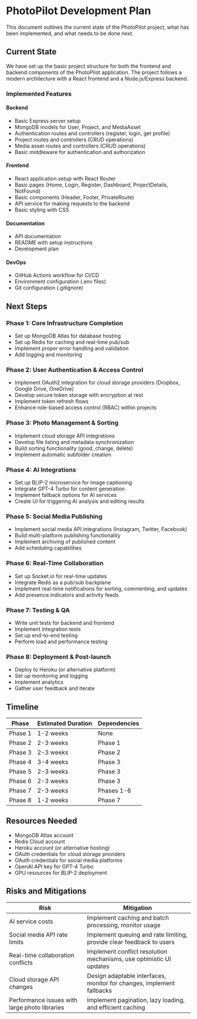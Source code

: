 # PhotoPilot Development Plan

This document outlines the current state of the PhotoPilot project, what has been implemented, and what needs to be done next.

## Current State

We have set up the basic project structure for both the frontend and backend components of the PhotoPilot application. The project follows a modern architecture with a React frontend and a Node.js/Express backend.

### Implemented Features

#### Backend
- Basic Express server setup
- MongoDB models for User, Project, and MediaAsset
- Authentication routes and controllers (register, login, get profile)
- Project routes and controllers (CRUD operations)
- Media asset routes and controllers (CRUD operations)
- Basic middleware for authentication and authorization

#### Frontend
- React application setup with React Router
- Basic pages (Home, Login, Register, Dashboard, ProjectDetails, NotFound)
- Basic components (Header, Footer, PrivateRoute)
- API service for making requests to the backend
- Basic styling with CSS

#### Documentation
- API documentation
- README with setup instructions
- Development plan

#### DevOps
- GitHub Actions workflow for CI/CD
- Environment configuration (.env files)
- Git configuration (.gitignore)

## Next Steps

### Phase 1: Core Infrastructure Completion
- Set up MongoDB Atlas for database hosting
- Set up Redis for caching and real-time pub/sub
- Implement proper error handling and validation
- Add logging and monitoring

### Phase 2: User Authentication & Access Control
- Implement OAuth2 integration for cloud storage providers (Dropbox, Google Drive, OneDrive)
- Develop secure token storage with encryption at rest
- Implement token refresh flows
- Enhance role-based access control (RBAC) within projects

### Phase 3: Photo Management & Sorting
- Implement cloud storage API integrations
- Develop file listing and metadata synchronization
- Build sorting functionality (good, change, delete)
- Implement automatic subfolder creation

### Phase 4: AI Integrations
- Set up BLIP-2 microservice for image captioning
- Integrate GPT-4 Turbo for content generation
- Implement fallback options for AI services
- Create UI for triggering AI analysis and editing results

### Phase 5: Social Media Publishing
- Implement social media API integrations (Instagram, Twitter, Facebook)
- Build multi-platform publishing functionality
- Implement archiving of published content
- Add scheduling capabilities

### Phase 6: Real-Time Collaboration
- Set up Socket.io for real-time updates
- Integrate Redis as a pub/sub backplane
- Implement real-time notifications for sorting, commenting, and updates
- Add presence indicators and activity feeds

### Phase 7: Testing & QA
- Write unit tests for backend and frontend
- Implement integration tests
- Set up end-to-end testing
- Perform load and performance testing

### Phase 8: Deployment & Post-launch
- Deploy to Heroku (or alternative platform)
- Set up monitoring and logging
- Implement analytics
- Gather user feedback and iterate

## Timeline

| Phase | Estimated Duration | Dependencies |
|-------|-------------------|--------------|
| Phase 1 | 1-2 weeks | None |
| Phase 2 | 2-3 weeks | Phase 1 |
| Phase 3 | 2-3 weeks | Phase 2 |
| Phase 4 | 3-4 weeks | Phase 3 |
| Phase 5 | 2-3 weeks | Phase 3 |
| Phase 6 | 2-3 weeks | Phase 3 |
| Phase 7 | 2-3 weeks | Phases 1-6 |
| Phase 8 | 1-2 weeks | Phase 7 |

## Resources Needed

- MongoDB Atlas account
- Redis Cloud account
- Heroku account (or alternative hosting)
- OAuth credentials for cloud storage providers
- OAuth credentials for social media platforms
- OpenAI API key for GPT-4 Turbo
- GPU resources for BLIP-2 deployment

## Risks and Mitigations

| Risk | Mitigation |
|------|------------|
| AI service costs | Implement caching and batch processing, monitor usage |
| Social media API rate limits | Implement queuing and rate limiting, provide clear feedback to users |
| Real-time collaboration conflicts | Implement conflict resolution mechanisms, use optimistic UI updates |
| Cloud storage API changes | Design adaptable interfaces, monitor for changes, implement fallbacks |
| Performance issues with large photo libraries | Implement pagination, lazy loading, and efficient caching |